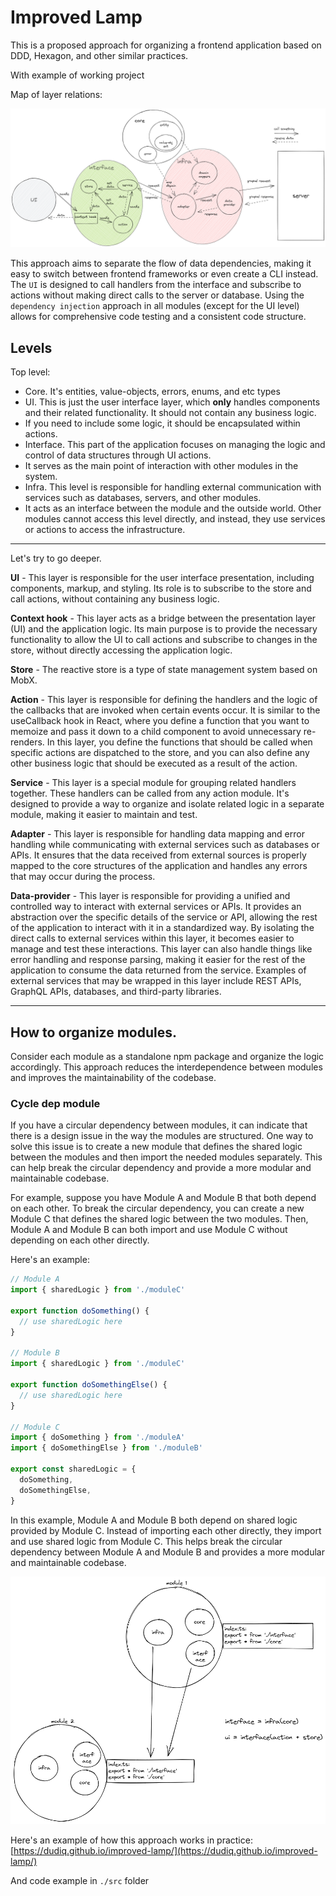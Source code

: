 # Improved Lamp

This is a proposed approach for organizing a frontend application based on DDD, Hexagon, and other similar practices.

With example of working project

Map of layer relations:

![Scheme](scheme/basic.png 'Basic scheme')

This approach aims to separate the flow of data dependencies, making it easy to switch
between frontend frameworks or even create a CLI instead.
The `UI` is designed to call handlers from the interface and subscribe to actions without
making direct calls to the server or database. Using the `dependency injection` approach
in all modules (except for the UI level) allows for comprehensive code testing
and a consistent code structure.

## Levels

Top level:

- Core. It's entities, value-objects, errors, enums, and etc types
- UI. This is just the user interface layer, which **only** handles components and their related functionality. It should not contain any business logic.
- If you need to include some logic, it should be encapsulated within actions.
- Interface. This part of the application focuses on managing the logic and control of data structures through UI actions.
- It serves as the main point of interaction with other modules in the system.
- Infra. This level is responsible for handling external communication with services such as databases, servers, and other modules.
- It acts as an interface between the module and the outside world. Other modules cannot access this level directly, and instead, they use services or actions to access the infrastructure.

---

Let's try to go deeper.

**UI** - This layer is responsible for the user interface presentation, including components, markup, and styling.
Its role is to subscribe to the store and call actions, without containing any business logic.

**Context hook** - This layer acts as a bridge between the presentation layer (UI) and the application logic.
Its main purpose is to provide the necessary functionality to allow the UI to call actions and subscribe to changes in the store, without directly accessing the application logic.

**Store** - The reactive store is a type of state management system based on MobX.

**Action** - This layer is responsible for defining the handlers and the logic of the callbacks that are invoked when certain events occur.
It is similar to the useCallback hook in React, where you define a function that you want to memoize and pass it down to a child component to avoid unnecessary re-renders. In this layer, you define the functions that should be called when specific actions are dispatched to the store, and you can also define any other business logic that should be executed as a result of the action.

**Service** - This layer is a special module for grouping related handlers together. These handlers can be called from any action module.
It's designed to provide a way to organize and isolate related logic in a separate module, making it easier to maintain and test.

**Adapter** - This layer is responsible for handling data mapping and error handling while communicating with external services such as databases or APIs.
It ensures that the data received from external sources is properly mapped to the core structures of the application and handles any errors that may occur during the process.

**Data-provider** - This layer is responsible for providing a unified and controlled way to interact with external services or APIs. It provides an abstraction over the specific details of the service or API, allowing the rest of the application to interact with it in a standardized way.
By isolating the direct calls to external services within this layer, it becomes easier to manage and test these interactions. This layer can also handle things like error handling and response parsing, making it easier for the rest of the application to consume the data returned from the service.
Examples of external services that may be wrapped in this layer include REST APIs, GraphQL APIs, databases, and third-party libraries.

---

## How to organize modules.

Consider each module as a standalone npm package and organize the logic accordingly.
This approach reduces the interdependence between modules and improves the maintainability of the codebase.

### Cycle dep module

If you have a circular dependency between modules, it can indicate that there is a design issue in the way the modules are structured.
One way to solve this issue is to create a new module that defines the shared logic between the modules and then import the needed modules separately.
This can help break the circular dependency and provide a more modular and maintainable codebase.

For example, suppose you have Module A and Module B that both depend on each other.
To break the circular dependency, you can create a new Module C that defines the shared logic between the two modules.
Then, Module A and Module B can both import and use Module C without depending on each other directly.

Here's an example:

```javascript
// Module A
import { sharedLogic } from './moduleC'

export function doSomething() {
  // use sharedLogic here
}

// Module B
import { sharedLogic } from './moduleC'

export function doSomethingElse() {
  // use sharedLogic here
}

// Module C
import { doSomething } from './moduleA'
import { doSomethingElse } from './moduleB'

export const sharedLogic = {
  doSomething,
  doSomethingElse,
}
```

In this example, Module A and Module B both depend on shared logic provided by Module C. Instead of importing each other directly, they import and use shared logic from Module C.
This helps break the circular dependency between Module A and Module B and provides a more modular and maintainable codebase.

![Scheme](scheme/modules-relation.png 'Modules relation')

Here's an example of how this approach works in practice: [https://dudiq.github.io/improved-lamp/](https://dudiq.github.io/improved-lamp/)

And code example in `./src` folder
